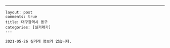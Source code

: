 ---
    layout: post
    comments: true
    title: 대구광역시 동구
    categories: [실거래가]
    ---

    2021-05-26 실거래 정보가 없습니다.

    